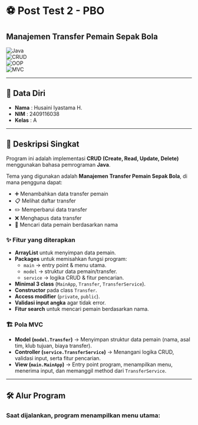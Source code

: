 # ⚽ Post Test 2 - PBO  
## Manajemen Transfer Pemain Sepak Bola  

![Java](https://img.shields.io/badge/Java-ED8B00?style=for-the-badge&logo=openjdk&logoColor=white)  
![CRUD](https://img.shields.io/badge/CRUD-Create%20Read%20Update%20Delete-blue?style=for-the-badge)  
![OOP](https://img.shields.io/badge/OOP-Object%20Oriented%20Programming-green?style=for-the-badge)  
![MVC](https://img.shields.io/badge/MVC-Model%20View%20Controller-orange?style=for-the-badge)  

---

## 👤 Data Diri
- **Nama** : Husaini Iyastama H.  
- **NIM** : 2409116038  
- **Kelas** : A  

---

## 📖 Deskripsi Singkat
Program ini adalah implementasi **CRUD (Create, Read, Update, Delete)** menggunakan bahasa pemrograman **Java**.  

Tema yang digunakan adalah **Manajemen Transfer Pemain Sepak Bola**, di mana pengguna dapat:
- ➕ Menambahkan data transfer pemain  
- 📋 Melihat daftar transfer  
- ✏️ Memperbarui data transfer  
- ❌ Menghapus data transfer  
- 🔎 Mencari data pemain berdasarkan nama  

### ✨ Fitur yang diterapkan
- **ArrayList** untuk menyimpan data pemain.  
- **Packages** untuk memisahkan fungsi program:  
  - `main` → entry point & menu utama.  
  - `model` → struktur data pemain/transfer.  
  - `service` → logika CRUD & fitur pencarian.  
- **Minimal 3 class** (`MainApp`, `Transfer`, `TransferService`).  
- **Constructor** pada class `Transfer`.  
- **Access modifier** (`private`, `public`).  
- **Validasi input angka** agar tidak error.  
- **Fitur search** untuk mencari pemain berdasarkan nama.  

### 🏗️ Pola MVC
- **Model (`model.Transfer`)** → Menyimpan struktur data pemain (nama, asal tim, klub tujuan, biaya transfer).  
- **Controller (`service.TransferService`)** → Menangani logika CRUD, validasi input, serta fitur pencarian.  
- **View (`main.MainApp`)** → Entry point program, menampilkan menu, menerima input, dan memanggil method dari `TransferService`.  

---

## 🛠️ Alur Program
### Saat dijalankan, program menampilkan menu utama:

